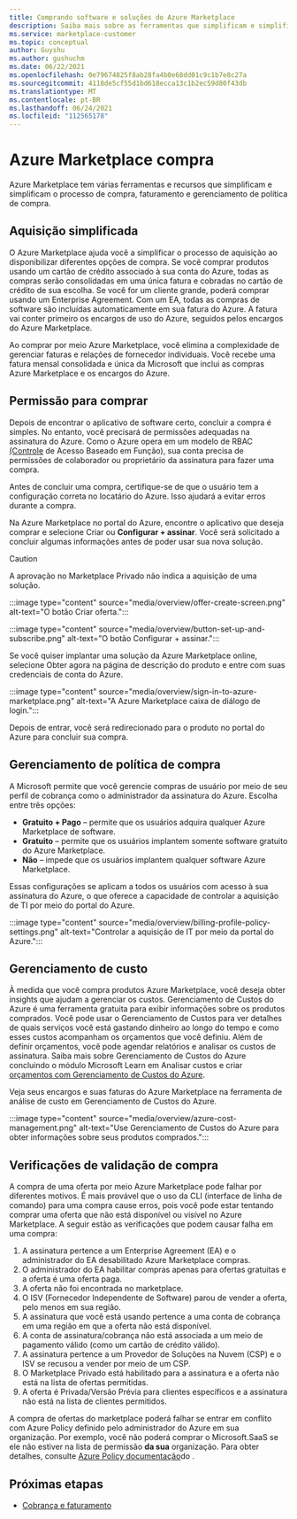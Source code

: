 ```yaml
---
title: Comprando software e soluções do Azure Marketplace
description: Saiba mais sobre as ferramentas que simplificam e simplificam as compras e o gerenciamento de software Azure Marketplace.
ms.service: marketplace-customer
ms.topic: conceptual
author: Guyshu
ms.author: gushuchm
ms.date: 06/22/2021
ms.openlocfilehash: 0e79674825f8ab28fa4b0e68dd01c9c1b7e8c27a
ms.sourcegitcommit: 4118de5cf55d1bd618ecca13c1b2ec59d80f43db
ms.translationtype: MT
ms.contentlocale: pt-BR
ms.lasthandoff: 06/24/2021
ms.locfileid: "112565178"
---
```

# <a name="azure-marketplace-purchasing"></a>Azure Marketplace compra

Azure Marketplace tem várias ferramentas e recursos que simplificam e simplificam o processo de compra, faturamento e gerenciamento de política de compra.

## <a name="simplified-procurement"></a>Aquisição simplificada

O Azure Marketplace ajuda você a simplificar o processo de aquisição ao disponibilizar diferentes opções de compra. Se você comprar produtos usando um cartão de crédito associado à sua conta do Azure, todas as compras serão consolidadas em uma única fatura e cobradas no cartão de crédito de sua escolha. Se você for um cliente grande, poderá comprar usando um Enterprise Agreement. Com um EA, todas as compras de software são incluídas automaticamente em sua fatura do Azure. A fatura vai conter primeiro os encargos de uso do Azure, seguidos pelos encargos do Azure Marketplace.

Ao comprar por meio Azure Marketplace, você elimina a complexidade de gerenciar faturas e relações de fornecedor individuais. Você recebe uma fatura mensal consolidada e única da Microsoft que inclui as compras Azure Marketplace e os encargos do Azure.

## <a name="permission-to-purchase"></a>Permissão para comprar

Depois de encontrar o aplicativo de software certo, concluir a compra é simples. No entanto, você precisará de permissões adequadas na assinatura do Azure. Como o Azure opera em um modelo de RBAC  [(Controle](/azure/role-based-access-control/overview) de Acesso Baseado em Função), sua conta precisa de permissões de colaborador ou proprietário da assinatura para fazer uma compra. 

Antes de concluir uma compra, certifique-se de que o usuário tem a configuração correta no locatário do Azure. Isso ajudará a evitar erros durante a compra.

Na Azure Marketplace no portal do Azure, encontre o aplicativo que deseja comprar e  selecione Criar ou **Configurar + assinar**. Você será solicitado a concluir algumas informações antes de poder usar sua nova solução.

> [!CAUTION]
> A aprovação no Marketplace Privado não indica a aquisição de uma solução.

:::image type="content" source="media/overview/offer-create-screen.png" alt-text="O botão Criar oferta.":::

:::image type="content" source="media/overview/button-set-up-and-subscribe.png" alt-text="O botão Configurar + assinar.":::

Se você quiser implantar uma solução da Azure Marketplace online, selecione Obter agora na página de descrição do produto e entre com suas credenciais de conta do Azure. 

:::image type="content" source="media/overview/sign-in-to-azure-marketplace.png" alt-text="A Azure Marketplace caixa de diálogo de login.":::

Depois de entrar, você será redirecionado para o produto no portal do Azure para concluir sua compra.

## <a name="purchase-policy-management"></a>Gerenciamento de política de compra

A Microsoft permite que você gerencie compras de usuário por meio de seu perfil de cobrança como o administrador da assinatura do Azure. Escolha entre três opções:

- **Gratuito + Pago** – permite que os usuários adquira qualquer Azure Marketplace de software.
- **Gratuito** – permite que os usuários implantem somente software gratuito do Azure Marketplace.
- **Não** – impede que os usuários implantem qualquer software Azure Marketplace.

Essas configurações se aplicam a todos os usuários com acesso à sua assinatura do Azure, o que oferece a capacidade de controlar a aquisição de TI por meio do portal do Azure.

:::image type="content" source="media/overview/billing-profile-policy-settings.png" alt-text="Controlar a aquisição de IT por meio da portal do Azure.":::

## <a name="cost-management"></a>Gerenciamento de custo

À medida que você compra produtos Azure Marketplace, você deseja obter insights que ajudam a gerenciar os custos. Gerenciamento de Custos do Azure é uma ferramenta gratuita para exibir informações sobre os produtos comprados. Você pode usar o Gerenciamento de Custos para ver detalhes de quais serviços você está gastando dinheiro ao longo do tempo e como esses custos acompanham os orçamentos que você definiu. Além de definir orçamentos, você pode agendar relatórios e analisar os custos de assinatura. Saiba mais sobre Gerenciamento de Custos do Azure concluindo o módulo Microsoft Learn em Analisar custos e criar [orçamentos com Gerenciamento de Custos do Azure](/learn/modules/analyze-costs-create-budgets-azure-cost-management/).

Veja seus encargos e suas faturas do Azure Marketplace na ferramenta de análise de custo em Gerenciamento de Custos do Azure.

:::image type="content" source="media/overview/azure-cost-management.png" alt-text="Use Gerenciamento de Custos do Azure para obter informações sobre seus produtos comprados.":::

## <a name="purchase-validation-checks"></a>Verificações de validação de compra

A compra de uma oferta por meio Azure Marketplace pode falhar por diferentes motivos. É mais provável que o uso da CLI (interface de linha de comando) para uma compra cause erros, pois você pode estar tentando comprar uma oferta que não está disponível ou visível no Azure Marketplace. A seguir estão as verificações que podem causar falha em uma compra:

1. A assinatura pertence a um Enterprise Agreement (EA) e o administrador do EA desabilitado Azure Marketplace compras.
1. O administrador do EA habilitar compras apenas para ofertas gratuitas e a oferta é uma oferta paga.
1. A oferta não foi encontrada no marketplace.
1. O ISV (Fornecedor Independente de Software) parou de vender a oferta, pelo menos em sua região.
1. A assinatura que você está usando pertence a uma conta de cobrança em uma região em que a oferta não está disponível.
1. A conta de assinatura/cobrança não está associada a um meio de pagamento válido (como um cartão de crédito válido).
1. A assinatura pertence a um Provedor de Soluções na Nuvem (CSP) e o ISV se recusou a vender por meio de um CSP.
1. O Marketplace Privado está habilitado para a assinatura e a oferta não está na lista de ofertas permitidas.
1. A oferta é Privada/Versão Prévia para clientes específicos e a assinatura não está na lista de clientes permitidos.

A compra de ofertas do marketplace poderá falhar se entrar em conflito com Azure Policy definido pelo administrador do Azure em sua organização. Por exemplo, você não poderá comprar o Microsoft.SaaS se ele não estiver na lista de permissão **da sua** organização. Para obter detalhes, consulte [Azure Policy documentação](/azure/governance/policy/)do .

## <a name="next-steps"></a>Próximas etapas

- [Cobrança e faturamento](billing-invoicing.md)